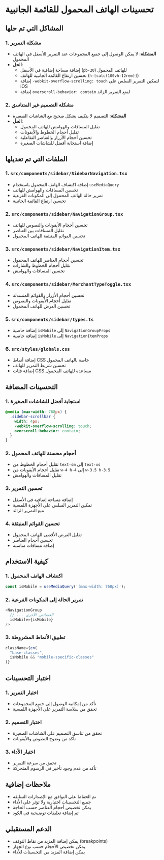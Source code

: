 # تحسينات الهاتف المحمول للقائمة الجانبية

## المشاكل التي تم حلها

### 1. مشكلة التمرير
- **المشكلة**: لا يمكن الوصول إلى جميع المجموعات عند التمرير للأسفل في الهاتف المحمول
- **الحل**: 
  - إضافة مساحة إضافية في الأسفل (`pb-20`) للهاتف المحمول
  - تحسين ارتفاع القائمة الجانبية للهاتف (`h-[calc(100vh-12rem)]`)
  - إضافة `-webkit-overflow-scrolling: touch` لتمكين التمرير السلس على iOS
  - إضافة `overscroll-behavior: contain` لمنع التمرير الزائد

### 2. مشكلة التصميم غير المتناسق
- **المشكلة**: التصميم لا يتكيف بشكل صحيح مع الشاشات الصغيرة
- **الحل**:
  - تقليل المسافات والهوامش للهاتف المحمول
  - تقليل أحجام الخطوط والأيقونات
  - تحسين أحجام الأزرار والعناصر التفاعلية
  - إضافة استجابة أفضل للشاشات الصغيرة

## الملفات التي تم تعديلها

### 1. `src/components/sidebar/SidebarNavigation.tsx`
- إضافة اكتشاف الهاتف المحمول باستخدام `useMediaQuery`
- تحسين المسافات والهوامش للهاتف
- تمرير حالة الهاتف المحمول إلى المكونات الفرعية
- تحسين ارتفاع القائمة الجانبية

### 2. `src/components/sidebar/NavigationGroup.tsx`
- تحسين أحجام الأيقونات والنصوص للهاتف
- تقليل المسافات بين العناصر
- تحسين القوائم المنبثقة للهاتف المحمول

### 3. `src/components/sidebar/NavigationItem.tsx`
- تحسين أحجام العناصر للهاتف المحمول
- تقليل أحجام الخطوط والشارات
- تحسين المسافات والهوامش

### 4. `src/components/sidebar/MerchantTypeToggle.tsx`
- تحسين أحجام الأزرار والقوائم المنسدلة
- تقليل أحجام الأيقونات والنصوص
- تحسين العرض للهاتف المحمول

### 5. `src/components/sidebar/types.ts`
- إضافة خاصية `isMobile` إلى `NavigationGroupProps`
- إضافة خاصية `isMobile` إلى `NavigationItemProps`

### 6. `src/styles/globals.css`
- إضافة أنماط CSS خاصة بالهاتف المحمول
- تحسين شريط التمرير للهاتف
- إضافة فئات CSS مساعدة للهاتف المحمول

## التحسينات المضافة

### 1. استجابة أفضل للشاشات الصغيرة
```css
@media (max-width: 768px) {
  .sidebar-scrollbar {
    width: 4px;
    -webkit-overflow-scrolling: touch;
    overscroll-behavior: contain;
  }
}
```

### 2. أحجام محسنة للهاتف المحمول
- تقليل أحجام الخطوط من `text-sm` إلى `text-xs`
- تقليل أحجام الأيقونات من `w-4 h-4` إلى `w-3.5 h-3.5`
- تقليل المسافات والهوامش

### 3. تحسين التمرير
- إضافة مساحة إضافية في الأسفل
- تمكين التمرير السلس على الأجهزة اللمسية
- منع التمرير الزائد

### 4. تحسين القوائم المنبثقة
- تقليل العرض الأقصى للهاتف المحمول
- تحسين أحجام العناصر
- إضافة مسافات مناسبة

## كيفية الاستخدام

### 1. اكتشاف الهاتف المحمول
```typescript
const isMobile = useMediaQuery('(max-width: 768px)');
```

### 2. تمرير الحالة إلى المكونات الفرعية
```typescript
<NavigationGroup
  // ... الخصائص الأخرى
  isMobile={isMobile}
/>
```

### 3. تطبيق الأنماط المشروطة
```typescript
className={cn(
  "base-classes",
  isMobile && "mobile-specific-classes"
)}
```

## اختبار التحسينات

### 1. اختبار التمرير
- تأكد من إمكانية الوصول إلى جميع المجموعات
- تحقق من سلاسة التمرير على الأجهزة اللمسية

### 2. اختبار التصميم
- تحقق من تناسق التصميم على الشاشات الصغيرة
- تأكد من وضوح النصوص والأيقونات

### 3. اختبار الأداء
- تحقق من سرعة التمرير
- تأكد من عدم وجود تأخير في الرسوم المتحركة

## ملاحظات إضافية

- تم الحفاظ على التوافق مع الإصدارات السابقة
- جميع التحسينات اختيارية ولا تؤثر على الأداء
- يمكن تخصيص أحجام العناصر حسب الحاجة
- تم إضافة تعليقات توضيحية في الكود

## الدعم المستقبلي

- يمكن إضافة المزيد من نقاط التوقف (breakpoints)
- يمكن تخصيص الأحجام حسب نوع الجهاز
- يمكن إضافة المزيد من التحسينات للأداء
